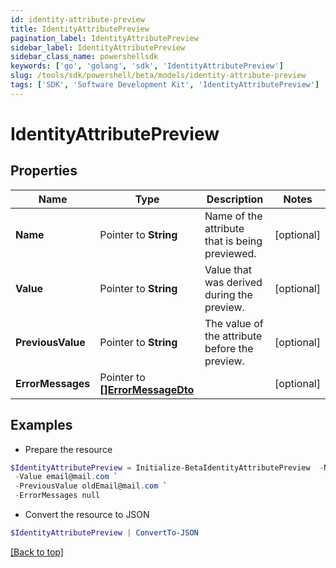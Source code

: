 ```yaml
---
id: identity-attribute-preview
title: IdentityAttributePreview
pagination_label: IdentityAttributePreview
sidebar_label: IdentityAttributePreview
sidebar_class_name: powershellsdk
keywords: ['go', 'golang', 'sdk', 'IdentityAttributePreview'] 
slug: /tools/sdk/powershell/beta/models/identity-attribute-preview
tags: ['SDK', 'Software Development Kit', 'IdentityAttributePreview']
---
```



# IdentityAttributePreview

## Properties

Name | Type | Description | Notes
------------ | ------------- | ------------- | -------------
**Name** |  Pointer to **String** | Name of the attribute that is being previewed. | [optional] 
**Value** |  Pointer to **String** | Value that was derived during the preview. | [optional] 
**PreviousValue** |  Pointer to **String** | The value of the attribute before the preview. | [optional] 
**ErrorMessages** |  Pointer to [**[]ErrorMessageDto**](error-message-dto) |  | [optional] 

## Examples

- Prepare the resource
```powershell
$IdentityAttributePreview = Initialize-BetaIdentityAttributePreview  -Name email `
 -Value email@mail.com `
 -PreviousValue oldEmail@mail.com `
 -ErrorMessages null
```

- Convert the resource to JSON
```powershell
$IdentityAttributePreview | ConvertTo-JSON
```


[[Back to top]](#) 

